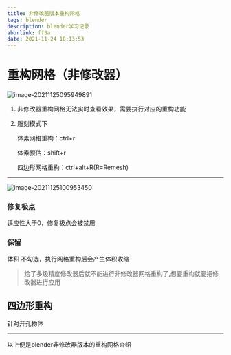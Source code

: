 ```yaml
---
title: 非修改器版本重构网格
tags: blender
description: blender学习记录
abbrlink: ff3a
date: 2021-11-24 18:13:53
---
```


# 重构网格（非修改器）

![image-20211125095949891](https://cdn.jsdelivr.net/gh/lafew/picgo_xyz@main//img/image-20211125095949891.png)

1. 非修改器重构网格无法实时查看效果，需要执行对应的重构功能

2. 雕刻模式下

   体素网格重构：ctrl+r

   体素预估：shift+r

   四边形网格重构：ctrl+alt+R(R=Remesh)

---

![image-20211125100953450](https://cdn.jsdelivr.net/gh/lafew/picgo_xyz@main//img/image-20211125100953450.png)

### 修复极点

适应性大于0，修复极点会被禁用

### 保留

体积 不勾选，执行网格重构后会产生体积收缩

> 给了多级精度修改器后就不能进行非修改器网格重构了,想要重构就要把修改器进行应用

## 四边形重构

针对开孔物体

---

以上便是blender非修改器版本的重构网格介绍
